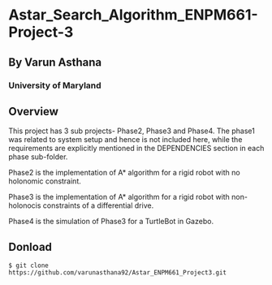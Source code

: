 # Astar_Search_Algorithm_ENPM661-Project-3

## By Varun Asthana

### University of Maryland

## Overview

This project has 3 sub projects- Phase2, Phase3 and Phase4. The phase1 was related to system setup and hence is not included here, while the requirements are explicitly mentioned in the DEPENDENCIES section in each phase sub-folder.

Phase2 is the implementation of A* algorithm for a rigid robot with no holonomic constraint.

Phase3 is the implementation of A* algorithm for a rigid robot with non-holonocis constraints of a differential drive.

Phase4 is the simulation of Phase3 for a TurtleBot in Gazebo.

## Donload
```
$ git clone https://github.com/varunasthana92/Astar_ENPM661_Project3.git
```